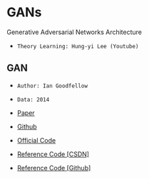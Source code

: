 # GANs
Generative Adversarial Networks Architecture 

* `Theory Learning: Hung-yi Lee (Youtube)`

## GAN

* `Author: Ian Goodfellow`

* `Data: 2014`

* [Paper](https://arxiv.org/pdf/1406.2661.pdf)

* [Github](https://github.com/goodfeli)

* [Official Code](https://github.com/goodfeli/adversarial)

* [Reference Code [CSDN]](https://blog.csdn.net/jizhidexiaoming/article/details/96485095)

* [Reference Code [Github]](https://github.com/Weifanwong/Implementation-of-classical-GANs-framework/tree/master/GANs)